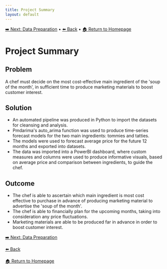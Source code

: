 ```yaml
---
title: Project Summary
layout: default
---
```

[➡️ Next: Data Preparation]({{site.baseurl}}/Data-Preparation) • [⬅️ Back]({{site.baseurl}}/Project-Background) • [🏠 Return to Homepage]({{site.baseurl}}/index)

# Project Summary

## Problem
A chef must decide on the most cost-effective main ingredient of the 'soup of the month', in sufficient time to produce marketing materials to boost customer interest.

## Solution
* An automated pipeline was produced in Python to import the datasets for cleansing and analysis.
* Pmdarima's auto_arima function was used to produce time-series forecast models for the two main ingredients: tommies and tatties.
* The models were used to forecast average price for the future 12 months and exported into datasets.
* The data was imported into a PowerBI dashboard, where custom measures and columns were used to produce informative visuals, based on average price and comparison between ingredients, to guide the chef.


## Outcome
* The chef is able to ascertain which main ingredient is most cost effective to purchase in advance of producing marketing material to advertise the 'soup of the month'.
* The chef is able to financially plan for the upcoming months, taking into consideration any price fluctuations.
* Marketing materials are able to be produced far in advance in order to boost customer interest.

[➡️ Next: Data Preparation]({{site.baseurl}}/Data-Preparation)

[⬅️ Back]({{site.baseurl}}/Project-Background)

[🏠 Return to Homepage]({{site.baseurl}}/index)
